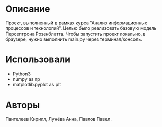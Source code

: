 # Описание

Проект, выполненный в рамках курса "Анализ информационных процессов и технологий". Целью было реализовать базовую модель Персептрона Розенблатта. Чтобы запустить проект локально, в браузере, нужно выполнить main.py через терминал/консоль.

# Использовали

* Python3
* numpy as np
* matplotlib.pyplot as plt

# Авторы

Пантелеев Кирилл,
Лунёва Анна,
Павлов Павел.
